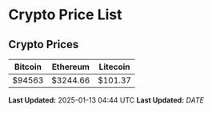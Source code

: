 # Crypto Price List

## Crypto Prices
| Bitcoin | Ethereum | Litecoin |
| ------- | -------- | -------- |
| $94563 | $3244.66 | $101.37 |
**Last Updated:** 2025-01-13 04:44 UTC
**Last Updated:** $DATE$
